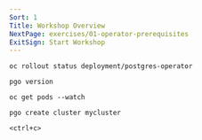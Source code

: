 ```yaml
---
Sort: 1
Title: Workshop Overview
NextPage: exercises/01-operator-prerequisites
ExitSign: Start Workshop
---
```


```execute-1
oc rollout status deployment/postgres-operator
```

```execute-1
pgo version
```

```execute-2
oc get pods --watch
```

```execute-1
pgo create cluster mycluster
```

```execute-2
<ctrl+c>
```
